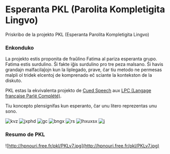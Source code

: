 # Esperanta PKL (Parolita Kompletigita Lingvo)

Priskribo de la projekto PKL (Esperanta Parolita Kompletigita Lingvo)

### Enkonduko
La projekto estis proponita de fraŭlino Fatima al pariza esperanta grupo.
Fatima estis surdulino. Ŝi fakte iĝis surdulino pro tre peza malsano. Ŝi havis grandajn malfacilaĵojn kun la liplegado, prave, ĉar tiu metodo ne permesas malpli ol tridek elcentoj de komprenado eĉ sciante la kontekston de la diskuto.

PKL estas la ekvivalenta projekto de [Cued Speech](https://en.wikipedia.org/wiki/Cued_speech) aux  [LPC (Langage française Parlé Complété)](https://fr.wikipedia.org/wiki/Langage_parl%C3%A9_compl%C3%A9t%C3%A9).

Tiu koncepto plensignifas kun esperanto, ĉar unu litero reprezentas unu sono.


![kvz](http://hpnouri.free.fr/pkl/kvz.png "kvz")
![jxphd](http://hpnouri.free.fr/pkl/jxphd.png "jxphd")
![gc](http://hpnouri.free.fr/pkl/gc.png "gc")
![bngx](http://hpnouri.free.fr/pkl/bngx.png "bngx")
![rs](http://hpnouri.free.fr/pkl/rs.png "rs")
![lhxuxsx](http://hpnouri.free.fr/pkl/lhxuxsx.png "lhxuxsx")
![j](http://hpnouri.free.fr/pkl/j.png "j")













### Resumo de PKL
![http://hpnouri.free.fr/pkl/PKLv7.jpg](http://hpnouri.free.fr/pkl/PKLv7.jpg)
